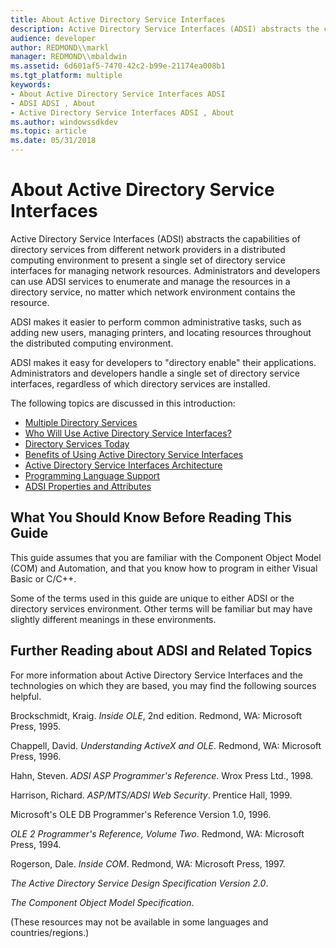 ```yaml
---
title: About Active Directory Service Interfaces
description: Active Directory Service Interfaces (ADSI) abstracts the capabilities of directory services from different network providers in a distributed computing environment to present a single set of directory service interfaces for managing network resources.
audience: developer
author: REDMOND\\markl
manager: REDMOND\\mbaldwin
ms.assetid: 6d601af5-7470-42c2-b99e-21174ea008b1
ms.tgt_platform: multiple
keywords:
- About Active Directory Service Interfaces ADSI
- ADSI ADSI , About
- Active Directory Service Interfaces ADSI , About
ms.author: windowssdkdev
ms.topic: article
ms.date: 05/31/2018
---
```


# About Active Directory Service Interfaces

Active Directory Service Interfaces (ADSI) abstracts the capabilities of directory services from different network providers in a distributed computing environment to present a single set of directory service interfaces for managing network resources. Administrators and developers can use ADSI services to enumerate and manage the resources in a directory service, no matter which network environment contains the resource.

ADSI makes it easier to perform common administrative tasks, such as adding new users, managing printers, and locating resources throughout the distributed computing environment.

ADSI makes it easy for developers to "directory enable" their applications. Administrators and developers handle a single set of directory service interfaces, regardless of which directory services are installed.

The following topics are discussed in this introduction:

-   [Multiple Directory Services](multiple-directory-services.md)
-   [Who Will Use Active Directory Service Interfaces?](who-will-use-active-directory-service-interfaces.md)
-   [Directory Services Today](directory-services-today.md)
-   [Benefits of Using Active Directory Service Interfaces](benefits-of-using-active-directory-service-interfaces.md)
-   [Active Directory Service Interfaces Architecture](active-directory-service-interfaces-architecture.md)
-   [Programming Language Support](programming-language-support.md)
-   [ADSI Properties and Attributes](adsi-properties-and-attributes.md)

## What You Should Know Before Reading This Guide

This guide assumes that you are familiar with the Component Object Model (COM) and Automation, and that you know how to program in either Visual Basic or C/C++.

Some of the terms used in this guide are unique to either ADSI or the directory services environment. Other terms will be familiar but may have slightly different meanings in these environments.

## Further Reading about ADSI and Related Topics

For more information about Active Directory Service Interfaces and the technologies on which they are based, you may find the following sources helpful.

Brockschmidt, Kraig. *Inside OLE*, 2nd edition. Redmond, WA: Microsoft Press, 1995.

Chappell, David. *Understanding ActiveX and OLE*. Redmond, WA: Microsoft Press, 1996.

Hahn, Steven. *ADSI ASP Programmer's Reference*. Wrox Press Ltd., 1998.

Harrison, Richard. *ASP/MTS/ADSI Web Security*. Prentice Hall, 1999.

Microsoft's OLE DB Programmer's Reference Version 1.0, 1996.

*OLE 2 Programmer's Reference, Volume Two*. Redmond, WA: Microsoft Press, 1994.

Rogerson, Dale. *Inside COM*. Redmond, WA: Microsoft Press, 1997.

*The Active Directory Service Design Specification Version 2.0*.

*The Component Object Model Specification*.

(These resources may not be available in some languages and countries/regions.)

 

 




